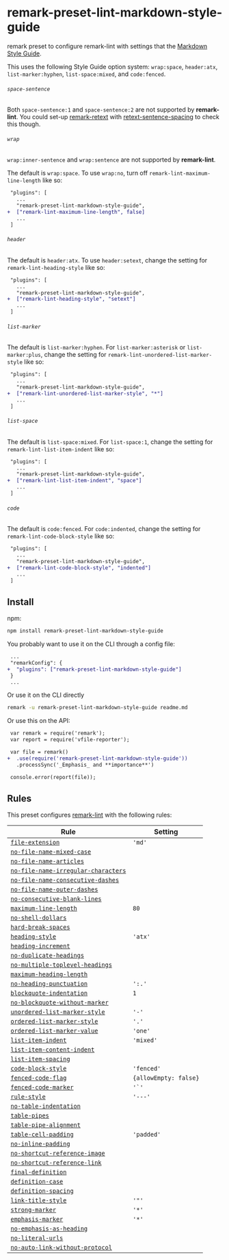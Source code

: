 <!--This file is generated-->

# remark-preset-lint-markdown-style-guide

remark preset to configure remark-lint with settings that the
[Markdown Style Guide](http://www.cirosantilli.com/markdown-style-guide/).

This uses the following Style Guide option system: `wrap:space`,
`header:atx`, `list-marker:hyphen`, `list-space:mixed`, and
`code:fenced`.

###### `space-sentence`

Both `space-sentence:1` and `space-sentence:2` are not supported
by **remark-lint**.  You could set-up
[remark-retext](https://github.com/wooorm/remark-retext) with
[retext-sentence-spacing](https://github.com/wooorm/retext-sentence-spacing)
to check this though.

###### `wrap`

`wrap:inner-sentence` and `wrap:sentence` are not supported by
**remark-lint**.

The default is `wrap:space`.  To use `wrap:no`, turn off
`remark-lint-maximum-line-length` like so:

```diff
 "plugins": [
   ...
   "remark-preset-lint-markdown-style-guide",
+  ["remark-lint-maximum-line-length", false]
   ...
 ]
```

###### `header`

The default is `header:atx`.  To use `header:setext`, change the
setting for `remark-lint-heading-style` like so:

```diff
 "plugins": [
   ...
   "remark-preset-lint-markdown-style-guide",
+  ["remark-lint-heading-style", "setext"]
   ...
 ]
```

###### `list-marker`

The default is `list-marker:hyphen`.  For `list-marker:asterisk` or
`list-marker:plus`, change the setting for
`remark-lint-unordered-list-marker-style` like so:

```diff
 "plugins": [
   ...
   "remark-preset-lint-markdown-style-guide",
+  ["remark-lint-unordered-list-marker-style", "*"]
   ...
 ]
```

###### `list-space`

The default is `list-space:mixed`.  For `list-space:1`, change the
setting for `remark-lint-list-item-indent` like so:

```diff
 "plugins": [
   ...
   "remark-preset-lint-markdown-style-guide",
+  ["remark-lint-list-item-indent", "space"]
   ...
 ]
```

###### `code`

The default is `code:fenced`.  For `code:indented`, change the setting
for `remark-lint-code-block-style` like so:

```diff
 "plugins": [
   ...
   "remark-preset-lint-markdown-style-guide",
+  ["remark-lint-code-block-style", "indented"]
   ...
 ]
```

## Install

npm:

```sh
npm install remark-preset-lint-markdown-style-guide
```

You probably want to use it on the CLI through a config file:

```diff
 ...
 "remarkConfig": {
+  "plugins": ["remark-preset-lint-markdown-style-guide"]
 }
 ...
```

Or use it on the CLI directly

```sh
remark -u remark-preset-lint-markdown-style-guide readme.md
```

Or use this on the API:

```diff
 var remark = require('remark');
 var report = require('vfile-reporter');

 var file = remark()
+  .use(require('remark-preset-lint-markdown-style-guide'))
   .processSync('_Emphasis_ and **importance**')

 console.error(report(file));
```

## Rules

This preset configures [remark-lint](https://github.com/wooorm/remark-lint) with the following rules:

| Rule | Setting |
| ---- | ------- |
| [`file-extension`](https://github.com/wooorm/remark-lint/tree/master/packages/remark-lint-file-extension) | `'md'` |
| [`no-file-name-mixed-case`](https://github.com/wooorm/remark-lint/tree/master/packages/remark-lint-no-file-name-mixed-case) |  |
| [`no-file-name-articles`](https://github.com/wooorm/remark-lint/tree/master/packages/remark-lint-no-file-name-articles) |  |
| [`no-file-name-irregular-characters`](https://github.com/wooorm/remark-lint/tree/master/packages/remark-lint-no-file-name-irregular-characters) |  |
| [`no-file-name-consecutive-dashes`](https://github.com/wooorm/remark-lint/tree/master/packages/remark-lint-no-file-name-consecutive-dashes) |  |
| [`no-file-name-outer-dashes`](https://github.com/wooorm/remark-lint/tree/master/packages/remark-lint-no-file-name-outer-dashes) |  |
| [`no-consecutive-blank-lines`](https://github.com/wooorm/remark-lint/tree/master/packages/remark-lint-no-consecutive-blank-lines) |  |
| [`maximum-line-length`](https://github.com/wooorm/remark-lint/tree/master/packages/remark-lint-maximum-line-length) | `80` |
| [`no-shell-dollars`](https://github.com/wooorm/remark-lint/tree/master/packages/remark-lint-no-shell-dollars) |  |
| [`hard-break-spaces`](https://github.com/wooorm/remark-lint/tree/master/packages/remark-lint-hard-break-spaces) |  |
| [`heading-style`](https://github.com/wooorm/remark-lint/tree/master/packages/remark-lint-heading-style) | `'atx'` |
| [`heading-increment`](https://github.com/wooorm/remark-lint/tree/master/packages/remark-lint-heading-increment) |  |
| [`no-duplicate-headings`](https://github.com/wooorm/remark-lint/tree/master/packages/remark-lint-no-duplicate-headings) |  |
| [`no-multiple-toplevel-headings`](https://github.com/wooorm/remark-lint/tree/master/packages/remark-lint-no-multiple-toplevel-headings) |  |
| [`maximum-heading-length`](https://github.com/wooorm/remark-lint/tree/master/packages/remark-lint-maximum-heading-length) |  |
| [`no-heading-punctuation`](https://github.com/wooorm/remark-lint/tree/master/packages/remark-lint-no-heading-punctuation) | `':.'` |
| [`blockquote-indentation`](https://github.com/wooorm/remark-lint/tree/master/packages/remark-lint-blockquote-indentation) | `1` |
| [`no-blockquote-without-marker`](https://github.com/wooorm/remark-lint/tree/master/packages/remark-lint-no-blockquote-without-marker) |  |
| [`unordered-list-marker-style`](https://github.com/wooorm/remark-lint/tree/master/packages/remark-lint-unordered-list-marker-style) | `'-'` |
| [`ordered-list-marker-style`](https://github.com/wooorm/remark-lint/tree/master/packages/remark-lint-ordered-list-marker-style) | `'.'` |
| [`ordered-list-marker-value`](https://github.com/wooorm/remark-lint/tree/master/packages/remark-lint-ordered-list-marker-value) | `'one'` |
| [`list-item-indent`](https://github.com/wooorm/remark-lint/tree/master/packages/remark-lint-list-item-indent) | `'mixed'` |
| [`list-item-content-indent`](https://github.com/wooorm/remark-lint/tree/master/packages/remark-lint-list-item-content-indent) |  |
| [`list-item-spacing`](https://github.com/wooorm/remark-lint/tree/master/packages/remark-lint-list-item-spacing) |  |
| [`code-block-style`](https://github.com/wooorm/remark-lint/tree/master/packages/remark-lint-code-block-style) | `'fenced'` |
| [`fenced-code-flag`](https://github.com/wooorm/remark-lint/tree/master/packages/remark-lint-fenced-code-flag) | `{allowEmpty: false}` |
| [`fenced-code-marker`](https://github.com/wooorm/remark-lint/tree/master/packages/remark-lint-fenced-code-marker) | ``'`'`` |
| [`rule-style`](https://github.com/wooorm/remark-lint/tree/master/packages/remark-lint-rule-style) | `'---'` |
| [`no-table-indentation`](https://github.com/wooorm/remark-lint/tree/master/packages/remark-lint-no-table-indentation) |  |
| [`table-pipes`](https://github.com/wooorm/remark-lint/tree/master/packages/remark-lint-table-pipes) |  |
| [`table-pipe-alignment`](https://github.com/wooorm/remark-lint/tree/master/packages/remark-lint-table-pipe-alignment) |  |
| [`table-cell-padding`](https://github.com/wooorm/remark-lint/tree/master/packages/remark-lint-table-cell-padding) | `'padded'` |
| [`no-inline-padding`](https://github.com/wooorm/remark-lint/tree/master/packages/remark-lint-no-inline-padding) |  |
| [`no-shortcut-reference-image`](https://github.com/wooorm/remark-lint/tree/master/packages/remark-lint-no-shortcut-reference-image) |  |
| [`no-shortcut-reference-link`](https://github.com/wooorm/remark-lint/tree/master/packages/remark-lint-no-shortcut-reference-link) |  |
| [`final-definition`](https://github.com/wooorm/remark-lint/tree/master/packages/remark-lint-final-definition) |  |
| [`definition-case`](https://github.com/wooorm/remark-lint/tree/master/packages/remark-lint-definition-case) |  |
| [`definition-spacing`](https://github.com/wooorm/remark-lint/tree/master/packages/remark-lint-definition-spacing) |  |
| [`link-title-style`](https://github.com/wooorm/remark-lint/tree/master/packages/remark-lint-link-title-style) | `'"'` |
| [`strong-marker`](https://github.com/wooorm/remark-lint/tree/master/packages/remark-lint-strong-marker) | `'*'` |
| [`emphasis-marker`](https://github.com/wooorm/remark-lint/tree/master/packages/remark-lint-emphasis-marker) | `'*'` |
| [`no-emphasis-as-heading`](https://github.com/wooorm/remark-lint/tree/master/packages/remark-lint-no-emphasis-as-heading) |  |
| [`no-literal-urls`](https://github.com/wooorm/remark-lint/tree/master/packages/remark-lint-no-literal-urls) |  |
| [`no-auto-link-without-protocol`](https://github.com/wooorm/remark-lint/tree/master/packages/remark-lint-no-auto-link-without-protocol) |  |
